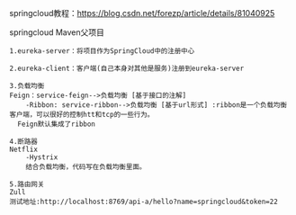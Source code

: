 springcloud教程：https://blog.csdn.net/forezp/article/details/81040925

springcloud Maven父项目

    1.eureka-server：将项目作为SpringCloud中的注册中心
    
    2.eureka-client：客户端(自己本身对其他是服务)注册到eureka-server
    
    3.负载均衡
    Feign：service-feign-->负载均衡 [基于接口的注解]
        -Ribbon: service-ribbon-->负载均衡 [基于url形式] :ribbon是一个负载均衡客户端，可以很好的控制htt和tcp的一些行为。
      Feign默认集成了ribbon
      
    4.断路器
    Netflix
        -Hystrix
        结合负载均衡，代码写在负载均衡里面。
        
    5.路由网关
    Zull 
    测试地址:http://localhost:8769/api-a/hello?name=springcloud&token=22
    
   
    
